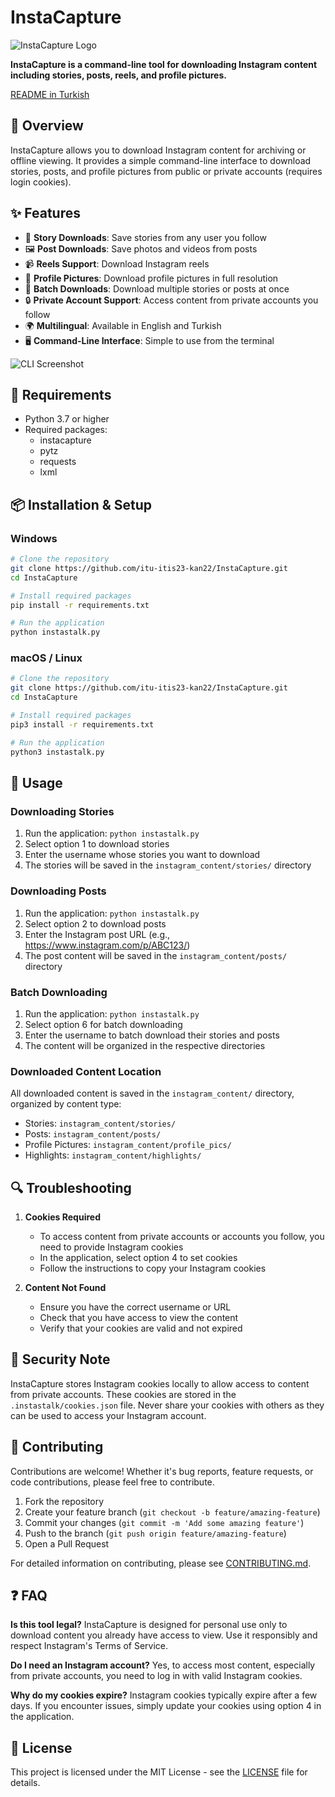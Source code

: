 # InstaCapture

![InstaCapture Logo](https://raw.githubusercontent.com/itu-itis23-kan22/InstaCapture/main/assets/logo.png)

**InstaCapture is a command-line tool for downloading Instagram content including stories, posts, reels, and profile pictures.**

[README in Turkish](README.tr.md)

## 📱 Overview

InstaCapture allows you to download Instagram content for archiving or offline viewing. It provides a simple command-line interface to download stories, posts, and profile pictures from public or private accounts (requires login cookies).

## ✨ Features

- 📸 **Story Downloads**: Save stories from any user you follow
- 🖼️ **Post Downloads**: Save photos and videos from posts
- 📹 **Reels Support**: Download Instagram reels
- 👤 **Profile Pictures**: Download profile pictures in full resolution
- 🔄 **Batch Downloads**: Download multiple stories or posts at once
- 🔒 **Private Account Support**: Access content from private accounts you follow
- 🌍 **Multilingual**: Available in English and Turkish
- 🖥️ **Command-Line Interface**: Simple to use from the terminal

![CLI Screenshot](https://raw.githubusercontent.com/itu-itis23-kan22/InstaCapture/main/assets/cli_screenshot.png)

## 🔧 Requirements

- Python 3.7 or higher
- Required packages:
  - instacapture
  - pytz
  - requests
  - lxml

## 📦 Installation & Setup

### Windows
```bash
# Clone the repository
git clone https://github.com/itu-itis23-kan22/InstaCapture.git
cd InstaCapture

# Install required packages
pip install -r requirements.txt

# Run the application
python instastalk.py
```

### macOS / Linux
```bash
# Clone the repository
git clone https://github.com/itu-itis23-kan22/InstaCapture.git
cd InstaCapture

# Install required packages
pip3 install -r requirements.txt

# Run the application
python3 instastalk.py
```

## 📝 Usage

### Downloading Stories
1. Run the application: `python instastalk.py`
2. Select option 1 to download stories
3. Enter the username whose stories you want to download
4. The stories will be saved in the `instagram_content/stories/` directory

### Downloading Posts
1. Run the application: `python instastalk.py`
2. Select option 2 to download posts
3. Enter the Instagram post URL (e.g., https://www.instagram.com/p/ABC123/)
4. The post content will be saved in the `instagram_content/posts/` directory

### Batch Downloading
1. Run the application: `python instastalk.py`
2. Select option 6 for batch downloading
3. Enter the username to batch download their stories and posts
4. The content will be organized in the respective directories

### Downloaded Content Location
All downloaded content is saved in the `instagram_content/` directory, organized by content type:
- Stories: `instagram_content/stories/`
- Posts: `instagram_content/posts/`
- Profile Pictures: `instagram_content/profile_pics/`
- Highlights: `instagram_content/highlights/`

## 🔍 Troubleshooting

1. **Cookies Required**
   - To access content from private accounts or accounts you follow, you need to provide Instagram cookies
   - In the application, select option 4 to set cookies
   - Follow the instructions to copy your Instagram cookies

2. **Content Not Found**
   - Ensure you have the correct username or URL
   - Check that you have access to view the content
   - Verify that your cookies are valid and not expired

## 🔐 Security Note

InstaCapture stores Instagram cookies locally to allow access to content from private accounts. These cookies are stored in the `.instastalk/cookies.json` file. Never share your cookies with others as they can be used to access your Instagram account.

## 🤝 Contributing

Contributions are welcome! Whether it's bug reports, feature requests, or code contributions, please feel free to contribute.

1. Fork the repository
2. Create your feature branch (`git checkout -b feature/amazing-feature`)
3. Commit your changes (`git commit -m 'Add some amazing feature'`)
4. Push to the branch (`git push origin feature/amazing-feature`)
5. Open a Pull Request

For detailed information on contributing, please see [CONTRIBUTING.md](CONTRIBUTING.md).

## ❓ FAQ

**Is this tool legal?**
InstaCapture is designed for personal use only to download content you already have access to view. Use it responsibly and respect Instagram's Terms of Service.

**Do I need an Instagram account?**
Yes, to access most content, especially from private accounts, you need to log in with valid Instagram cookies.

**Why do my cookies expire?**
Instagram cookies typically expire after a few days. If you encounter issues, simply update your cookies using option 4 in the application.

## 📄 License

This project is licensed under the MIT License - see the [LICENSE](LICENSE) file for details.
